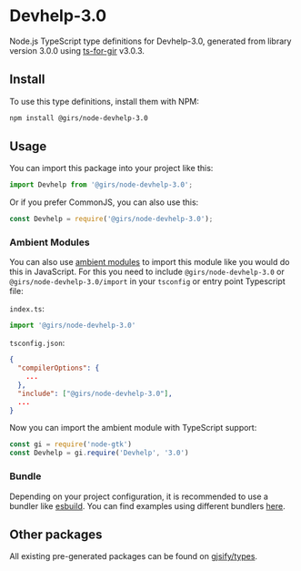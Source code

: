 
# Devhelp-3.0

Node.js TypeScript type definitions for Devhelp-3.0, generated from library version 3.0.0 using [ts-for-gir](https://github.com/gjsify/ts-for-gir) v3.0.3.


## Install

To use this type definitions, install them with NPM:
```bash
npm install @girs/node-devhelp-3.0
```

## Usage

You can import this package into your project like this:
```ts
import Devhelp from '@girs/node-devhelp-3.0';
```

Or if you prefer CommonJS, you can also use this:
```ts
const Devhelp = require('@girs/node-devhelp-3.0');
```

### Ambient Modules

You can also use [ambient modules](https://github.com/gjsify/ts-for-gir/tree/main/packages/cli#ambient-modules) to import this module like you would do this in JavaScript.
For this you need to include `@girs/node-devhelp-3.0` or `@girs/node-devhelp-3.0/import` in your `tsconfig` or entry point Typescript file:

`index.ts`:
```ts
import '@girs/node-devhelp-3.0'
```

`tsconfig.json`:
```json
{
  "compilerOptions": {
    ...
  },
  "include": ["@girs/node-devhelp-3.0"],
  ...
}
```

Now you can import the ambient module with TypeScript support: 

```ts
const gi = require('node-gtk')
const Devhelp = gi.require('Devhelp', '3.0')
```


### Bundle

Depending on your project configuration, it is recommended to use a bundler like [esbuild](https://esbuild.github.io/). You can find examples using different bundlers [here](https://github.com/gjsify/ts-for-gir/tree/main/examples).

## Other packages

All existing pre-generated packages can be found on [gjsify/types](https://github.com/gjsify/types).

